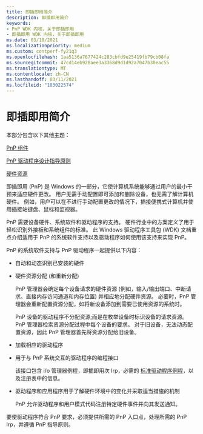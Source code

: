 ```yaml
---
title: 即插即用简介
description: 即插即用简介
keywords:
- PnP WDK 内核，关于即插即用
- 即插即用 WDK 内核，关于即插即用
ms.date: 03/10/2021
ms.localizationpriority: medium
ms.custom: contperf-fy21q3
ms.openlocfilehash: 1aa5136a7677424c283cbfd9e25419fb79cb08fa
ms.sourcegitcommit: 47cd14eb928aee3a3368d9d1d92a7047b30eac55
ms.translationtype: MT
ms.contentlocale: zh-CN
ms.lasthandoff: 03/11/2021
ms.locfileid: "103022574"
---
```

# <a name="introduction-to-plug-and-play"></a>即插即用简介

本部分包含以下其他主题：

[PnP 组件](pnp-components.md)

[PnP 驱动程序设计指导原则](pnp-driver-design-guidelines.md)

[硬件资源](hardware-resources.md)

即插即用 (PnP) 是 Windows 的一部分，它使计算机系统能够通过用户的最小干预来适应硬件更改。 用户无需手动配置即可添加和删除设备，也无需了解计算机硬件。 例如，用户可以在不进行手动配置更改的情况下，插接便携式计算机并使用插接站键盘、鼠标和监视器。

PnP 需要设备硬件、系统软件和驱动程序的支持。 硬件行业中的方案定义了用于轻松识别外接板和系统组件的标准。 此 Windows 驱动程序工具包 (WDK) 文档重点介绍适用于 PnP 的系统软件支持以及驱动程序如何使用该支持来实现 PnP。

PnP 的系统软件支持与 PnP 驱动程序一起提供以下内容：

-   自动和动态识别已安装的硬件

-   硬件资源分配 (和重新分配) 

    PnP 管理器会确定每个设备请求的硬件资源 (例如，输入/输出端口、中断请求、直接内存访问通道和内存位置) 并相应地分配硬件资源。 必要时，PnP 管理器会重新配置资源分配，如将新设备添加到需要已使用资源的系统时。

    PnP 设备的驱动程序不分配资源;而是在枚举设备时标识设备的请求资源。 PnP 管理器检索资源分配过程中每个设备的要求。 对于旧设备，无法动态配置资源，因此 PnP 管理器首先将资源分配给旧设备。

-   加载相应的驱动程序

-   用于与 PnP 系统交互的驱动程序的编程接口

    该接口包含 i/o 管理器例程，即插即用次 Irp，必需的 [标准驱动程序例程](./introduction-to-standard-driver-routines.md)，以及注册表中的信息。

-   驱动程序和应用程序用于了解硬件环境中的变化并采取适当措施的机制

    PnP 允许驱动程序和用户模式代码注册特定硬件事件并向其发送通知。

要使驱动程序符合 PnP 要求，必须提供所需的 PnP 入口点，处理所需的 PnP Irp，并遵循 PnP 指导原则。
